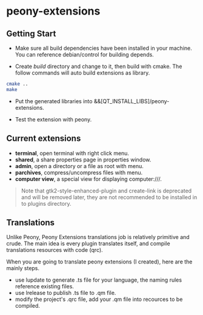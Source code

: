 # peony-extensions

## Getting Start
- Make sure all build dependencies have been installed in your machine. You can reference debian/control for building depends.

* Create *build* directory and change to it, then build with cmake. The follow
  commands will auto build extensions as library.

``` sh
cmake ..
make
```
- Put the generated libraries into &&[QT_INSTALL_LIBS]/peony-extensions.
  
- Test the extension with peony.

## Current extensions

- **terminal**, open terminal with right click menu.
- **shared**, a share properties page in properties window.
- **admin**, open a directory or a file as root with menu.
- **parchives**, compress/uncompress files with menu.
- **computer view**, a special view for displaying computer:///.

> Note that gtk2-style-enhanced-plugin and create-link is deprecated and will be removed later, they are not recommended to be installed in to plugins directory.

## Translations
Unlike Peony, Peony Extensions translations job is relatively primitive and crude. The main idea is every plugin translates itself, and compile translations resources with code (qrc).

When you are going to translate peony extensions (I created), here are the mainly steps.

- use lupdate to generate .ts file for your language, the naming rules reference existing files.
- use lrelease to publish .ts file to .qm file.
- modify the project's .qrc file, add your .qm file into recources to be compiled.
